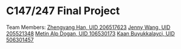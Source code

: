 # C147/247 Final Project

Team Members:
[Zhengyang Han, UID 206517623](https://github.com/Hmic1102)
[Jenny Wang, UID 205521348](https://github.com/jennywang1201)
[Metin Alp Dogan, UID 106530173](https://github.com/metinalpdogan)
[Kaan Buyukkalayci, UID 506301457](https://github.com/kaanbkalayci)
